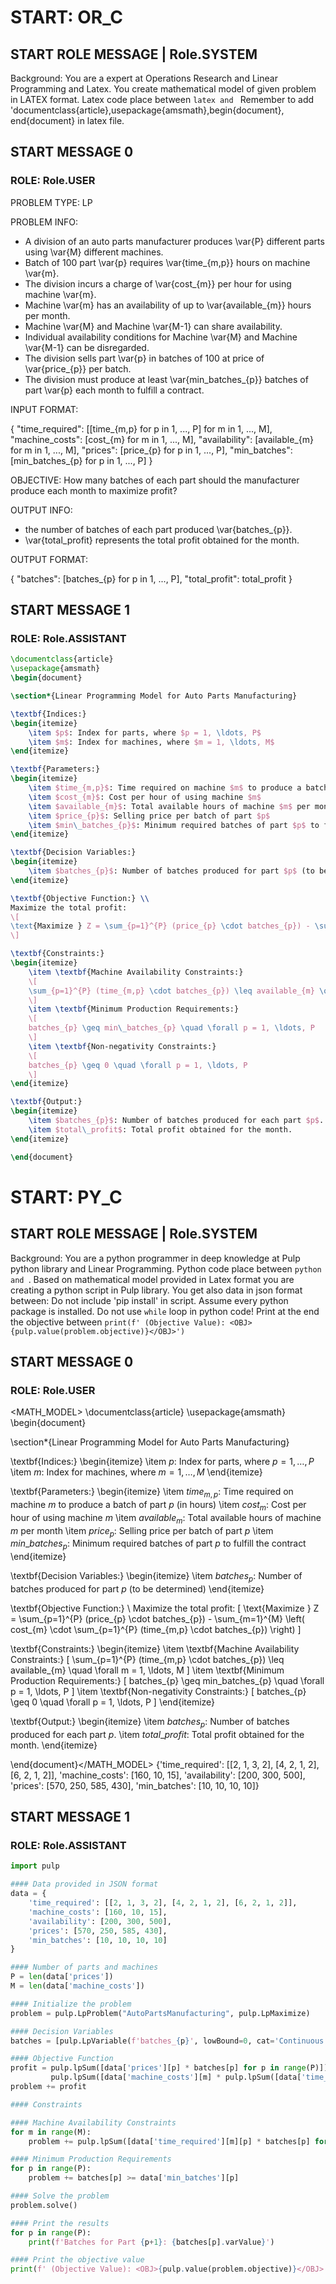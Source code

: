 # START: OR_C 
## START ROLE MESSAGE | Role.SYSTEM 
Background: You are a expert at Operations Research and Linear Programming and Latex. You create mathematical model of given problem in LATEX format. Latex code place between ```latex and ``` Remember to add 'documentclass{article},usepackage{amsmath},begin{document}, end{document} in latex file. 
## START MESSAGE 0 
### ROLE: Role.USER
<DESCRIPTION>
PROBLEM TYPE: LP

PROBLEM INFO:

- A division of an auto parts manufacturer produces \var{P} different parts using \var{M} different machines.
- Batch of 100 part \var{p} requires \var{time_{m,p}} hours on machine \var{m}.
- The division incurs a charge of \var{cost_{m}} per hour for using machine \var{m}.
- Machine \var{m} has an availability of up to \var{available_{m}} hours per month.
- Machine \var{M} and Machine \var{M-1} can share availability.
- Individual availability conditions for Machine \var{M} and Machine \var{M-1} can be disregarded.
- The division sells part \var{p} in batches of 100 at price of \var{price_{p}} per batch.
- The division must produce at least \var{min_batches_{p}} batches of part \var{p} each month to fulfill a contract.

INPUT FORMAT: 

{
    "time_required": [[time_{m,p} for p in 1, ..., P] for m in 1, ..., M],
    "machine_costs": [cost_{m} for m in 1, ..., M],
    "availability": [available_{m} for m in 1, ..., M],
    "prices": [price_{p} for p in 1, ..., P],
    "min_batches": [min_batches_{p} for p in 1, ..., P]
}

OBJECTIVE: How many batches of each part should the manufacturer produce each month to maximize profit?

OUTPUT INFO:

- the number of batches of each part produced \var{batches_{p}}.
- \var{total_profit} represents the total profit obtained for the month.

OUTPUT FORMAT:

{
    "batches": [batches_{p} for p in 1, ..., P],
    "total_profit": total_profit
}
</DESCRIPTION>


## START MESSAGE 1 
### ROLE: Role.ASSISTANT
```latex
\documentclass{article}
\usepackage{amsmath}
\begin{document}

\section*{Linear Programming Model for Auto Parts Manufacturing}

\textbf{Indices:}
\begin{itemize}
    \item $p$: Index for parts, where $p = 1, \ldots, P$
    \item $m$: Index for machines, where $m = 1, \ldots, M$
\end{itemize}

\textbf{Parameters:}
\begin{itemize}
    \item $time_{m,p}$: Time required on machine $m$ to produce a batch of part $p$ (in hours)
    \item $cost_{m}$: Cost per hour of using machine $m$
    \item $available_{m}$: Total available hours of machine $m$ per month
    \item $price_{p}$: Selling price per batch of part $p$
    \item $min\_batches_{p}$: Minimum required batches of part $p$ to fulfill the contract
\end{itemize}

\textbf{Decision Variables:}
\begin{itemize}
    \item $batches_{p}$: Number of batches produced for part $p$ (to be determined)
\end{itemize}

\textbf{Objective Function:} \\
Maximize the total profit:
\[
\text{Maximize } Z = \sum_{p=1}^{P} (price_{p} \cdot batches_{p}) - \sum_{m=1}^{M} \left( cost_{m} \cdot \sum_{p=1}^{P} (time_{m,p} \cdot batches_{p}) \right)
\]

\textbf{Constraints:}
\begin{itemize}
    \item \textbf{Machine Availability Constraints:}
    \[
    \sum_{p=1}^{P} (time_{m,p} \cdot batches_{p}) \leq available_{m} \quad \forall m = 1, \ldots, M
    \]
    \item \textbf{Minimum Production Requirements:}
    \[
    batches_{p} \geq min\_batches_{p} \quad \forall p = 1, \ldots, P
    \]
    \item \textbf{Non-negativity Constraints:}
    \[
    batches_{p} \geq 0 \quad \forall p = 1, \ldots, P
    \]
\end{itemize}

\textbf{Output:}
\begin{itemize}
    \item $batches_{p}$: Number of batches produced for each part $p$.
    \item $total\_profit$: Total profit obtained for the month.
\end{itemize}

\end{document}
```

# START: PY_C 
## START ROLE MESSAGE | Role.SYSTEM 
Background: You are a python programmer in deep knowledge at Pulp python library and Linear Programming. Python code place between ```python and ```. Based on mathematical model provided in Latex format you are creating a python script in Pulp library. You get also data in json format between: <DATA></DATA> Do not include 'pip install' in script. Assume every python package is installed. Do not use `while` loop in python code! Print at the end the objective between <OBJ></OBJ> `print(f' (Objective Value): <OBJ>{pulp.value(problem.objective)}</OBJ>')` 
## START MESSAGE 0 
### ROLE: Role.USER
<MATH_MODEL>
\documentclass{article}
\usepackage{amsmath}
\begin{document}

\section*{Linear Programming Model for Auto Parts Manufacturing}

\textbf{Indices:}
\begin{itemize}
    \item $p$: Index for parts, where $p = 1, \ldots, P$
    \item $m$: Index for machines, where $m = 1, \ldots, M$
\end{itemize}

\textbf{Parameters:}
\begin{itemize}
    \item $time_{m,p}$: Time required on machine $m$ to produce a batch of part $p$ (in hours)
    \item $cost_{m}$: Cost per hour of using machine $m$
    \item $available_{m}$: Total available hours of machine $m$ per month
    \item $price_{p}$: Selling price per batch of part $p$
    \item $min\_batches_{p}$: Minimum required batches of part $p$ to fulfill the contract
\end{itemize}

\textbf{Decision Variables:}
\begin{itemize}
    \item $batches_{p}$: Number of batches produced for part $p$ (to be determined)
\end{itemize}

\textbf{Objective Function:} \\
Maximize the total profit:
\[
\text{Maximize } Z = \sum_{p=1}^{P} (price_{p} \cdot batches_{p}) - \sum_{m=1}^{M} \left( cost_{m} \cdot \sum_{p=1}^{P} (time_{m,p} \cdot batches_{p}) \right)
\]

\textbf{Constraints:}
\begin{itemize}
    \item \textbf{Machine Availability Constraints:}
    \[
    \sum_{p=1}^{P} (time_{m,p} \cdot batches_{p}) \leq available_{m} \quad \forall m = 1, \ldots, M
    \]
    \item \textbf{Minimum Production Requirements:}
    \[
    batches_{p} \geq min\_batches_{p} \quad \forall p = 1, \ldots, P
    \]
    \item \textbf{Non-negativity Constraints:}
    \[
    batches_{p} \geq 0 \quad \forall p = 1, \ldots, P
    \]
\end{itemize}

\textbf{Output:}
\begin{itemize}
    \item $batches_{p}$: Number of batches produced for each part $p$.
    \item $total\_profit$: Total profit obtained for the month.
\end{itemize}

\end{document}</MATH_MODEL>
<DATA>
{'time_required': [[2, 1, 3, 2], [4, 2, 1, 2], [6, 2, 1, 2]], 'machine_costs': [160, 10, 15], 'availability': [200, 300, 500], 'prices': [570, 250, 585, 430], 'min_batches': [10, 10, 10, 10]}</DATA>


## START MESSAGE 1 
### ROLE: Role.ASSISTANT
```python
import pulp

#### Data provided in JSON format
data = {
    'time_required': [[2, 1, 3, 2], [4, 2, 1, 2], [6, 2, 1, 2]],
    'machine_costs': [160, 10, 15],
    'availability': [200, 300, 500],
    'prices': [570, 250, 585, 430],
    'min_batches': [10, 10, 10, 10]
}

#### Number of parts and machines
P = len(data['prices'])
M = len(data['machine_costs'])

#### Initialize the problem
problem = pulp.LpProblem("AutoPartsManufacturing", pulp.LpMaximize)

#### Decision Variables
batches = [pulp.LpVariable(f'batches_{p}', lowBound=0, cat='Continuous') for p in range(P)]

#### Objective Function
profit = pulp.lpSum([data['prices'][p] * batches[p] for p in range(P)]) - \
         pulp.lpSum([data['machine_costs'][m] * pulp.lpSum([data['time_required'][m][p] * batches[p] for p in range(P)]) for m in range(M)])
problem += profit

#### Constraints

#### Machine Availability Constraints
for m in range(M):
    problem += pulp.lpSum([data['time_required'][m][p] * batches[p] for p in range(P)]) <= data['availability'][m]

#### Minimum Production Requirements
for p in range(P):
    problem += batches[p] >= data['min_batches'][p]

#### Solve the problem
problem.solve()

#### Print the results
for p in range(P):
    print(f'Batches for Part {p+1}: {batches[p].varValue}')

#### Print the objective value
print(f' (Objective Value): <OBJ>{pulp.value(problem.objective)}</OBJ>')
```

